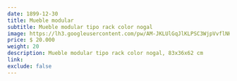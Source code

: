 ```yaml
---
date: 1899-12-30
title: Mueble modular
subtitle: Mueble modular tipo rack color nogal
image: https://lh3.googleusercontent.com/pw/AM-JKLUlGqJlKLPSC3WjpVvflNH4g7aFbiWsOtMXmq5yM92j0UVB75BCU7aC1Y0M2A1OkLMilNToCFJQvXQatwbGzIsVdT0aw1eOKNhHoc9eGhl-FoTx0Pp2B42eTuFg_iSkuYUVi2jpvI76oyRZ617fQXyJCg=w828-h621-no?authuser=0
price: $ 20.000
weight: 20
description: Mueble modular tipo rack color nogal, 83x36x62 cm
link: 
exclude: false
---
```

